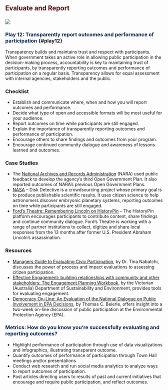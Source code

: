 

## <span style="color: #520f0f"><strong>Evaluate and Report</strong></span>

### <!-- meta slider -->
<img src="https://s3.amazonaws.com/sitesusa/wp-content/uploads/sites/582/2015/01/Multiple-Paths-e1422733007212-150x150.jpg">
<!--// meta slider-->

### <span style="color: #0f2a54">Play 12: Transparently report outcomes and performance of participation</span> {#play12}

Transparency builds and maintains trust and respect with participants. When government takes an active role in allowing public participation in the decision-making process, accountability is key to maintaining trust of participants, by transparently reporting outcomes and performance of participation on a regular basis. Transparency allows for equal assessment with internal agencies, stakeholders and the public.

### Checklist

<ul class="check">
  <li>
    Establish and communicate where, when and how you will report outcomes and performance.
  </li>
  <li>
    Decide what type of open and accessible formats will be most useful for your audience.
  </li>
  <li>
    Report outcomes on time while participants are still engaged.
  </li>
  <li>
    Explain the importance of transparently reporting outcomes and performance of participation.
  </li>
  <li>
    Encourage others to share findings and outcomes from your program.
  </li>
  <li>
    Encourage continued community dialogue and awareness of lessons learned and outcomes.
  </li>
</ul>

### Case Studies

* The <a title="National Archives and Records Administration" href="http://www.archives.gov/open/" target="_blank">National Archives and Records Administration</a> (NARA) used public feedback to develop the agency&#8217;s third Open Government Plan. It also reported outcomes of NARA&#8217;s previous Open Government Plans.
* <a title="NASA" href="http://www.jpl.nasa.gov/news/news.php?release=2014-032" target="_blank">NASA</a> &#8211; Disk Detective is a crowdsourcing project whose primary goal is to produce publishable scientific results. It uses citizen science to help astronomers discover embryonic planetary systems, reporting outcomes on time while participants are still engaged.
* <a title="Ford's Theatre: Remembering Lincoln on HistoryPin" href="https://www.historypin.org/project/57-remembering-lincoln/" target="_blank">Ford&#8217;s Theatre: Remembering Lincoln on HistoryPin</a> &#8211; The HistoryPin platform encourages participants to contribute content, share findings and continue community dialogue. Ford&#8217;s Theatre is working with a range of partner institutions to collect, digitize and share local responses from the 13 months after former U.S. President Abraham Lincoln&#8217;s assassination.

### Resources

  * <a title="Managers Guide to Evaluating Civic Participation" href="http://www.businessofgovernment.org/sites/default/files/A%20Managers%20Guide%20to%20Evaluating%20Citizen%20Participation.pdf" target="_blank">Managers Guide to Evaluating Civic Participation</a>, by Dr. Tina Nabatchi, discusses the power of process and impact evaluations to assessing citizen participation.
  * <a title="Effective Engagement: building relationships with community and other stakeholders: The Engagement Planning Workbook" href="http://www.dse.vic.gov.au/__data/assets/pdf_file/0020/105824/Book_2_-_The_Engagement_Planning_Workbook.pdf" target="_blank">Effective Engagement: building relationships with community and other stakeholders: The Engagement Planning Workbook</a>, by the Victorian (Australia) Department of Sustainability and Environment, provides tools for evaluating engagement.
  * <a title="Democracy On-Line: An Evaluation of the National Dialogue on Public Involvement in EPA Decisions" href="http://www.rff.org/rff/Documents/RFF-RPT-demonline.pdf" target="_blank">Democracy On-Line: An Evaluation of the National Dialogue on Public Involvement in EPA Decisions</a>, by Thomas C. Beierle, offers insight into a two-week on-line discussion of public participation at the Environmental Protection Agency (EPA).

### <span style="color: #0f2a54"><strong>Metrics: How do you know you&#8217;re successfully evaluating and reporting outcomes?</strong></span>

  * Highlight performance of participation through use of data visualizations and infographics, illustrating transparent outcome.
  * Quantify outcomes of performance of participation through Town Hall meetings and/or presentations
  * Conduct web research and run social media analytics to analyze ways to report outcomes of participation.
  * Post articles directing users to results of past and current initiatives that encourage and require public participation, and reflect outcomes.

